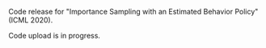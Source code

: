 Code release for "Importance Sampling with an Estimated Behavior Policy" (ICML 2020).

Code upload is in progress.
